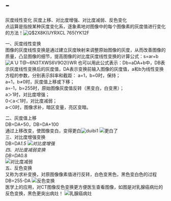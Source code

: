 # -
灰度线性变化 灰度上移、对比度增强、对比度减弱、反色变化  
点运算是指按某种灰度变化系，逐象素地对图像中的每个图像素的灰度值进行变化的方法！![Q$2X8K(UYRXCL 765(YK12F](https://user-images.githubusercontent.com/98206033/227697972-9b465038-f94d-4be0-9a09-89e4be053fd1.png)

一、灰度线性变换  
图像的灰度线性变换是通过建立灰度映射来调整原始图像的灰度，从而改善图像的质量，凸显图像的细节，提高图像的对比度灰度线性变换的计算公式：s=ar+b![A`U T@~6N3TXWS6V9O2I}WR](https://user-images.githubusercontent.com/98206033/227697701-0bd41d9c-fee1-4f0a-9d01-16047f7b2e29.png)
也可以用此公式表示：Db=aDA+b中，DB表示灰度线性变换后的灰度值，DA表示变换前输入图像的灰度值，a和b为线性变换方程的参数，分别表示斜率和截距：
a=1，b=0时，保持；  
a=1，b≠0时，灰度值上移或下移；  
a=-1，b=255时，原始图像灰度值反转（黑变白，白变黑）；  
a＞1时，对比度增强；  
0＜a＜1时，对比度减弱；  
a＜0时，图像求补，暗区变量，亮区变暗。  

二、灰度值上移  
DB=DA+50，DB=DA+100  
通过上移改变，使图像变白，变得更白![duibi1](https://user-images.githubusercontent.com/98206033/227698286-da226d65-6186-4ecb-81dd-bd70a4f6a267.png)
![更白了](https://user-images.githubusercontent.com/98206033/227698294-aa7e0f20-5429-45be-9dd6-bb466f2bd106.png)  
三、对比度增强变换  
DB=DA*1.5  ![对比度增强](https://user-images.githubusercontent.com/98206033/227698669-6a61228d-036b-4dcb-a131-39f7c7fb367f.png)  
四、对比度减弱变换  
DB=DA*0.8  
![对比度减弱](https://user-images.githubusercontent.com/98206033/227698805-c4c79a4a-d6b6-4ccf-af96-fa673bdb35df.png)  
五、反色变换  
又称为求补变换，对原图像像素值进行反转，白色变黑色，黑色变白色的过程  
DB=255-DA  ![反色变换](https://user-images.githubusercontent.com/98206033/227699131-5b1e230f-ea0e-49d6-a026-eadaa60641d8.png)  
医学上的应用，对CT图像反色变换更方便医生查看图像，如图是对乳腺癌病灶的反色变换，黑色更突出病灶！
![乳腺癌病灶](https://user-images.githubusercontent.com/98206033/227699296-a261fb1c-bbf2-4927-b86c-f90125e308cd.png)
